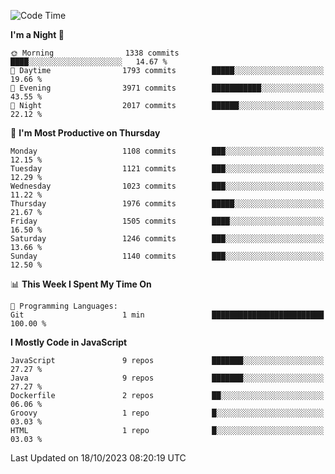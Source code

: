 <!--START_SECTION:waka-->
![Code Time](http://img.shields.io/badge/Code%20Time-1%2C313%20hrs%206%20mins-blue)

**I'm a Night 🦉** 

```text
🌞 Morning                1338 commits        ████░░░░░░░░░░░░░░░░░░░░░   14.67 % 
🌆 Daytime                1793 commits        █████░░░░░░░░░░░░░░░░░░░░   19.66 % 
🌃 Evening                3971 commits        ███████████░░░░░░░░░░░░░░   43.55 % 
🌙 Night                  2017 commits        ██████░░░░░░░░░░░░░░░░░░░   22.12 % 
```
📅 **I'm Most Productive on Thursday** 

```text
Monday                   1108 commits        ███░░░░░░░░░░░░░░░░░░░░░░   12.15 % 
Tuesday                  1121 commits        ███░░░░░░░░░░░░░░░░░░░░░░   12.29 % 
Wednesday                1023 commits        ███░░░░░░░░░░░░░░░░░░░░░░   11.22 % 
Thursday                 1976 commits        █████░░░░░░░░░░░░░░░░░░░░   21.67 % 
Friday                   1505 commits        ████░░░░░░░░░░░░░░░░░░░░░   16.50 % 
Saturday                 1246 commits        ███░░░░░░░░░░░░░░░░░░░░░░   13.66 % 
Sunday                   1140 commits        ███░░░░░░░░░░░░░░░░░░░░░░   12.50 % 
```


📊 **This Week I Spent My Time On** 

```text
💬 Programming Languages: 
Git                      1 min               █████████████████████████   100.00 % 
```

**I Mostly Code in JavaScript** 

```text
JavaScript               9 repos             ███████░░░░░░░░░░░░░░░░░░   27.27 % 
Java                     9 repos             ███████░░░░░░░░░░░░░░░░░░   27.27 % 
Dockerfile               2 repos             ██░░░░░░░░░░░░░░░░░░░░░░░   06.06 % 
Groovy                   1 repo              █░░░░░░░░░░░░░░░░░░░░░░░░   03.03 % 
HTML                     1 repo              █░░░░░░░░░░░░░░░░░░░░░░░░   03.03 % 
```




 Last Updated on 18/10/2023 08:20:19 UTC
<!--END_SECTION:waka-->
